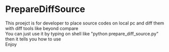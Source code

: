 # PrepareDiffSource

This proejct is for developer to place source codes on local pc and diff them with diff tools like beyond compare  
You can just use it by typing on shell like "python prepare_diff_source.py" then it tells you how to use  
Enjoy  
